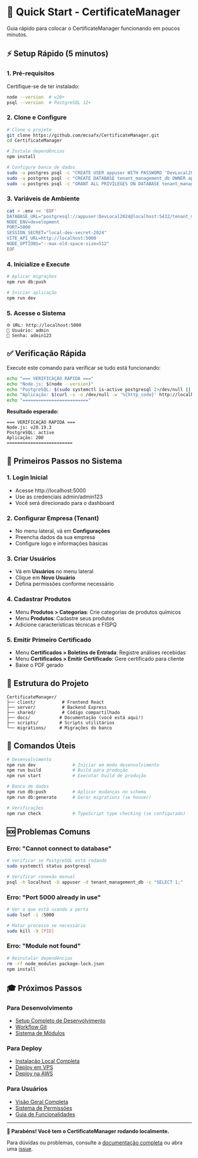 # 🚀 Quick Start - CertificateManager

Guia rápido para colocar o CertificateManager funcionando em poucos minutos.

## ⚡ Setup Rápido (5 minutos)

### 1. Pré-requisitos
Certifique-se de ter instalado:
```bash
node --version  # v20+
psql --version  # PostgreSQL 12+
```

### 2. Clone e Configure
```bash
# Clone o projeto
git clone https://github.com/mcsafx/CertificateManager.git
cd CertificateManager

# Instale dependências
npm install

# Configure banco de dados
sudo -u postgres psql -c "CREATE USER appuser WITH PASSWORD 'DevLocal2024';"
sudo -u postgres psql -c "CREATE DATABASE tenant_management_db OWNER appuser;"
sudo -u postgres psql -c "GRANT ALL PRIVILEGES ON DATABASE tenant_management_db TO appuser;"
```

### 3. Variáveis de Ambiente
```bash
cat > .env << 'EOF'
DATABASE_URL="postgresql://appuser:DevLocal2024@localhost:5432/tenant_management_db"
NODE_ENV=development
PORT=5000
SESSION_SECRET="local-dev-secret-2024"
VITE_API_URL=http://localhost:5000
NODE_OPTIONS="--max-old-space-size=512"
EOF
```

### 4. Inicialize e Execute
```bash
# Aplicar migrações
npm run db:push

# Iniciar aplicação
npm run dev
```

### 5. Acesse o Sistema
```
🌐 URL: http://localhost:5000
👤 Usuário: admin
🔑 Senha: admin123
```

## ✅ Verificação Rápida

Execute este comando para verificar se tudo está funcionando:

```bash
echo "=== VERIFICAÇÃO RÁPIDA ==="
echo "Node.js: $(node --version)"
echo "PostgreSQL: $(sudo systemctl is-active postgresql 2>/dev/null || echo 'manual')"
echo "Aplicação: $(curl -s -o /dev/null -w '%{http_code}' http://localhost:5000 2>/dev/null || echo 'offline')"
echo "========================="
```

**Resultado esperado:**
```
=== VERIFICAÇÃO RÁPIDA ===
Node.js: v20.19.3
PostgreSQL: active
Aplicação: 200
=========================
```

## 🎯 Primeiros Passos no Sistema

### 1. Login Inicial
- Acesse http://localhost:5000
- Use as credenciais admin/admin123
- Você será direcionado para o dashboard

### 2. Configurar Empresa (Tenant)
- No menu lateral, vá em **Configurações**
- Preencha dados da sua empresa
- Configure logo e informações básicas

### 3. Criar Usuários
- Vá em **Usuários** no menu lateral
- Clique em **Novo Usuário**
- Defina permissões conforme necessário

### 4. Cadastrar Produtos
- Menu **Produtos > Categorias**: Crie categorias de produtos químicos
- Menu **Produtos**: Cadastre seus produtos
- Adicione características técnicas e FISPQ

### 5. Emitir Primeiro Certificado
- Menu **Certificados > Boletins de Entrada**: Registre análises recebidas
- Menu **Certificados > Emitir Certificado**: Gere certificado para cliente
- Baixe o PDF gerado

## 📁 Estrutura do Projeto

```
CertificateManager/
├── client/          # Frontend React
├── server/          # Backend Express
├── shared/          # Código compartilhado
├── docs/           # Documentação (você está aqui!)
├── scripts/        # Scripts utilitários
└── migrations/     # Migrações do banco
```

## 🔧 Comandos Úteis

```bash
# Desenvolvimento
npm run dev              # Iniciar em modo desenvolvimento
npm run build            # Build para produção
npm run start            # Executar build de produção

# Banco de dados
npm run db:push          # Aplicar mudanças no schema
npm run db:generate      # Gerar migrations (se houver)

# Verificações
npm run check            # TypeScript type checking (se configurado)
```

## 🆘 Problemas Comuns

### Erro: "Cannot connect to database"
```bash
# Verificar se PostgreSQL está rodando
sudo systemctl status postgresql

# Verificar conexão manual
psql -h localhost -U appuser -d tenant_management_db -c "SELECT 1;"
```

### Erro: "Port 5000 already in use"
```bash
# Ver o que está usando a porta
sudo lsof -i :5000

# Matar processo se necessário
sudo kill -9 [PID]
```

### Erro: "Module not found"
```bash
# Reinstalar dependências
rm -rf node_modules package-lock.json
npm install
```

## 🎓 Próximos Passos

### Para Desenvolvimento
- [Setup Completo de Desenvolvimento](../development/setup.md)
- [Workflow Git](../development/git-workflow.md)
- [Sistema de Módulos](../features/modules-system.md)

### Para Deploy
- [Instalação Local Completa](../deployment/local-installation.md)
- [Deploy em VPS](../deployment/vps-deployment.md)
- [Deploy na AWS](../deployment/aws-deployment.md)

### Para Usuários
- [Visão Geral Completa](overview.md)
- [Sistema de Permissões](../features/permissions-system.md)
- [Guia de Funcionalidades](../features/)

---

**🎉 Parabéns! Você tem o CertificateManager rodando localmente.**

Para dúvidas ou problemas, consulte a [documentação completa](../README.md) ou abra uma [issue](../../issues).